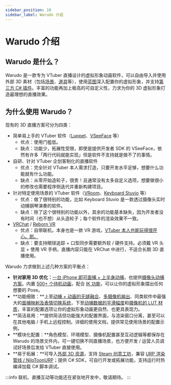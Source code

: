 ```yaml
---
sidebar_position: 10
sidebar_label: Warudo 介绍
---
```


# Warudo 介绍

## Warudo 是什么？

Warudo 是一款专为 VTuber 直播设计的虚拟形象动画软件，可以自由导入并使用外部 3D 素材（包括[场景](modding/environment-mod.md)、[道具](modding/prop-mod.md)等），使用[蓝图](/docs/mocap/blueprints/overview)深入配置你的虚拟形象，并支持[第三方 C# 插件](modding/mod-sdk.md)。丰富的功能再加上极高的可自定义性，力求为你的 3D 虚拟形象打造最理想的直播效果。

## 为什么使用 Warudo？

现有的 3D 直播方案可分为四类：

* 简单易上手的 VTuber 软件（[Luppet](https://luppet.appspot.com/)、[VSeeFace](https://www.vseeface.icu/) 等）
  * 优点：使用门槛低。
  * 缺点：功能少，拓展性受限，即使是提供开发者 SDK 的 VSeeFace，依然有许多「两行代码就能实现」但是软件不支持就是做不了的事情。
* 自研、针对 VTuber 企划客制化的直播软件
  * 优点：完全针对 VTuber 本人需求打造，只要开发水平足够，想要什么功能就有什么功能。
  * 缺点：从零开始造轮子，很贵！且通常没有太多自定义选项，想要做很小的修改也需要程序侧迭代并重新构建项目。
* 针对特定使用场景的 VTuber 软件（[VRoom](https://ojousamaya.booth.pm/items/3949561)、[Keyboard Stuvio](https://booth.pm/ja/items/2956377) 等）
  * 优点：做了很特别的功能，比如 Keyboard Stuvio 是一款透过摄像头实时动捕钢琴演奏的软件。
  * 缺点：除了这个很特别的功能以外，其余的功能基本缺失，因为开发者没有时间（也不想）从头造轮子；每个软件的渲染效果不一致。
* [VRChat](https://hello.vrchat.com/) / [Reborn VR](https://space.bilibili.com/470482044)
  * 优点：自带联机，本身也是一款 VR 游戏，[VTuber 本人也能玩得很开心。耶。](https://www.bilibili.com/video/BV1HW4y1q7aP)
  * 缺点：要支持眼球追踪 + 口型同步需要额外软 / 硬件支持。必须戴 VR 头显 + 使用 VR 手柄，直播内容只能在 VRChat 中进行，不适合长期 3D 直播使用。

Warudo 力求做到上述几种方案的平衡点：

* **针对家用 3D 优化：**[一台 iPhone 即可面捕 + 上半身动捕](mocap/rhylive.md)，也提供[摄像头动捕方案](mocap/mediapipe.md)。内置 [500+ 个待机动画](assets/character/#dong-hua)，配合 [IK 功能](assets/character/#shen-ti-ik)，可以让你的虚拟形象摆出任何想要的 Pose。
* **功能细致：**上至[动捕 + 动画的无缝融合](assets/character/#dong-hua)、[多摄像机输出](assets/camera.md#duo-she-xiang-ji)、同类软件中最强大的[面捕映射及表情切换系统](assets/character/blendshape-expression.md)，下至[动捕数据的平滑幅度](advanced/blueprints-intro.md)和[摄像机的 LUT 材质](assets/camera.md#se-tiao-ying-she-he-yan-se-fen-ji)，丰富的配置选项让你的虚拟形象动画更自然、也更具表现力。
* **简洁易用：**提供简洁但功能强大的配置界面，与渲染窗口分离，甚至可以在其他电脑 / 手机上远程控制。详细的使用文档，提供常见使用场景的配置示例。
* **模块化配置：**角色模型、环境模型、摄像机配置甚至互动逻辑等都保存在 Warudo 的场景文件内，可一键切换不同直播场景，也方便开发 / 运营人员调试好场景后发给 VTuber 直接使用。
* **易于拓展：**可导入[外部 3D 资源](modding/mod-sdk.md)，支持 [Steam 创意工坊](https://steamcommunity.com/app/2079740/workshop/)，兼容 [URP 渲染管线 / NiloToonURP](https://github.com/ColinLeung-NiloCat/UnityURPToonLitShaderExample)；提供 C# SDK，可自行开发或拓展功能，支持运行时热编译加载 C# 脚本调试。

:::info
联机、直播互动等功能还在紧张地开发中，敬请期待。
:::

